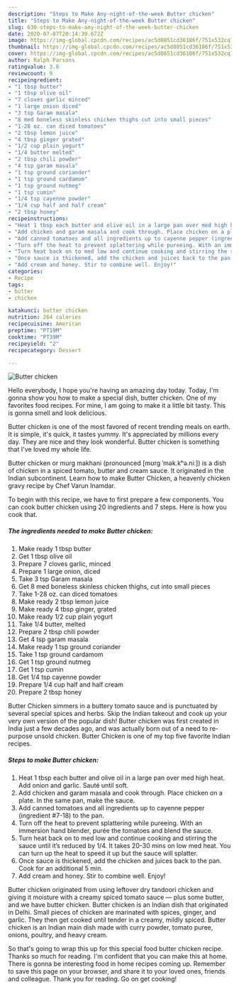 ```yaml
---
description: "Steps to Make Any-night-of-the-week Butter chicken"
title: "Steps to Make Any-night-of-the-week Butter chicken"
slug: 630-steps-to-make-any-night-of-the-week-butter-chicken
date: 2020-07-07T20:14:39.672Z
image: https://img-global.cpcdn.com/recipes/ac5d0851cd36186f/751x532cq70/butter-chicken-recipe-main-photo.jpg
thumbnail: https://img-global.cpcdn.com/recipes/ac5d0851cd36186f/751x532cq70/butter-chicken-recipe-main-photo.jpg
cover: https://img-global.cpcdn.com/recipes/ac5d0851cd36186f/751x532cq70/butter-chicken-recipe-main-photo.jpg
author: Ralph Parsons
ratingvalue: 3.8
reviewcount: 9
recipeingredient:
- "1 tbsp butter"
- "1 tbsp olive oil"
- "7 cloves garlic minced"
- "1 large onion diced"
- "3 tsp Garam masala"
- "8 med boneless skinless chicken thighs cut into small pieces"
- "1-28 oz. can diced tomatoes"
- "2 tbsp lemon juice"
- "4 tbsp ginger grated"
- "1/2 cup plain yogurt"
- "1/4 butter melted"
- "2 tbsp chili powder"
- "4 tsp garam masala"
- "1 tsp ground coriander"
- "1 tsp ground cardamom"
- "1 tsp ground nutmeg"
- "1 tsp cumin"
- "1/4 tsp cayenne powder"
- "1/4 cup half and half cream"
- "2 tbsp honey"
recipeinstructions:
- "Heat 1 tbsp each butter and olive oil in a large pan over med high heat. Add onion and garlic. Sauté until soft."
- "Add chicken and garam masala and cook through. Place chicken on a plate. In the same pan, make the sauce."
- "Add canned tomatoes and all ingredients up to cayenne pepper (ingredient #7-18) to the pan."
- "Turn off the heat to prevent splattering while pureeing. With an immersion hand blender, purée the tomatoes and blend the sauce."
- "Turn heat back on to med low and continue cooking and stirring the sauce until it’s reduced by 1/4. It takes 20-30 mins on low med heat. You can turn up the heat to speed it up but the sauce will splatter."
- "Once sauce is thickened, add the chicken and juices back to the pan. Cook for an additional 5 min."
- "Add cream and honey. Stir to combine well. Enjoy!"
categories:
- Recipe
tags:
- butter
- chicken

katakunci: butter chicken 
nutrition: 264 calories
recipecuisine: American
preptime: "PT19M"
cooktime: "PT39M"
recipeyield: "2"
recipecategory: Dessert

---
```



![Butter chicken](https://img-global.cpcdn.com/recipes/ac5d0851cd36186f/751x532cq70/butter-chicken-recipe-main-photo.jpg)

Hello everybody, I hope you're having an amazing day today. Today, I'm gonna show you how to make a special dish, butter chicken. One of my favorites food recipes. For mine, I am going to make it a little bit tasty. This is gonna smell and look delicious.

Butter chicken is one of the most favored of recent trending meals on earth. It is simple, it's quick, it tastes yummy. It's appreciated by millions every day. They are nice and they look wonderful. Butter chicken is something that I've loved my whole life.

Butter chicken or murg makhani (pronounced [mʊrg ˈmək.kʰə.niː]) is a dish of chicken in a spiced tomato, butter and cream sauce. It originated in the Indian subcontinent. Learn how to make Butter Chicken, a heavenly chicken gravy recipe by Chef Varun Inamdar.


To begin with this recipe, we have to first prepare a few components. You can cook butter chicken using 20 ingredients and 7 steps. Here is how you cook that.

<!--inarticleads1-->

##### The ingredients needed to make Butter chicken:

1. Make ready 1 tbsp butter
1. Get 1 tbsp olive oil
1. Prepare 7 cloves garlic, minced
1. Prepare 1 large onion, diced
1. Take 3 tsp Garam masala
1. Get 8 med boneless skinless chicken thighs, cut into small pieces
1. Take 1-28 oz. can diced tomatoes
1. Make ready 2 tbsp lemon juice
1. Make ready 4 tbsp ginger, grated
1. Make ready 1/2 cup plain yogurt
1. Take 1/4 butter, melted
1. Prepare 2 tbsp chili powder
1. Get 4 tsp garam masala
1. Make ready 1 tsp ground coriander
1. Take 1 tsp ground cardamom
1. Get 1 tsp ground nutmeg
1. Get 1 tsp cumin
1. Get 1/4 tsp cayenne powder
1. Prepare 1/4 cup half and half cream
1. Prepare 2 tbsp honey


Butter Chicken simmers in a buttery tomato sauce and is punctuated by several special spices and herbs. Skip the Indian takeout and cook up your very own version of the popular dish! Butter chicken was first created in India just a few decades ago, and was actually born out of a need to re-purpose unsold chicken. Butter Chicken is one of my top five favorite Indian recipes. 

<!--inarticleads2-->

##### Steps to make Butter chicken:

1. Heat 1 tbsp each butter and olive oil in a large pan over med high heat. Add onion and garlic. Sauté until soft.
1. Add chicken and garam masala and cook through. Place chicken on a plate. In the same pan, make the sauce.
1. Add canned tomatoes and all ingredients up to cayenne pepper (ingredient #7-18) to the pan.
1. Turn off the heat to prevent splattering while pureeing. With an immersion hand blender, purée the tomatoes and blend the sauce.
1. Turn heat back on to med low and continue cooking and stirring the sauce until it’s reduced by 1/4. It takes 20-30 mins on low med heat. You can turn up the heat to speed it up but the sauce will splatter.
1. Once sauce is thickened, add the chicken and juices back to the pan. Cook for an additional 5 min.
1. Add cream and honey. Stir to combine well. Enjoy!


Butter chicken originated from using leftover dry tandoori chicken and giving it moisture with a creamy spiced tomato sauce — plus some butter, and we have butter chicken. Butter chicken is an Indian dish that originated in Delhi. Small pieces of chicken are marinated with spices, ginger, and garlic. They then get cooked until tender in a creamy, mildly spiced. Butter chicken is an Indian main dish made with curry powder, tomato puree, onions, poultry, and heavy cream. 

So that's going to wrap this up for this special food butter chicken recipe. Thanks so much for reading. I'm confident that you can make this at home. There is gonna be interesting food in home recipes coming up. Remember to save this page on your browser, and share it to your loved ones, friends and colleague. Thank you for reading. Go on get cooking!
